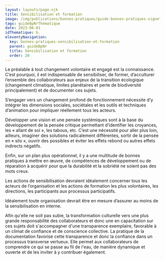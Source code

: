 ```yaml
---
layout: layouts/page.njk
title: Sensibilisation et formation
image: /img/publications/bonnes-pratiques/guide-bonnes-pratiques-vignette.webp
tags: guideBpNrThematique
date: 2023-06-01
idThematique: b.
eleventyNavigation:
  key: bonnes-pratiques-sensibilisation-et-formation
  parent: guideBpNr
  title: Sensibilisation et formation
  order: 20
---
```


Le préalable à tout changement volontaire et engagé est la connaissance. C’est pourquoi, il est indispensable de sensibiliser, de former, d’acculturer l’ensemble des collaborateurs aux enjeux de la transition écologique (changement climatique, limites planétaires et perte de biodiversité principalement) et de documenter ces sujets.

S’engager vers un changement profond de fonctionnement nécessite d’y intégrer les dimensions sociales, sociétales et les outils et techniques d’animation pour impliquer réellement tous les acteurs.

Développer une vision et une pensée systémiques sont à la base du développement de la pensée critique permettant d’identifier les croyances, les « allant de soi », les tabous, etc. C’est une nécessité pour aller plus loin, ailleurs, imaginer des solutions radicalement différentes, sortir de la pensée en « silo », ouvrir des possibles et éviter les effets rebond ou autres effets indirects négatifs.

Enfin, sur un plan plus opérationnel, il y a une multitude de bonnes pratiques à mettre en œuvre, de compétences de développement ou de réparation à acquérir pour que la durabilité et la sobriété ne soient pas des mots creux.

Les actions de sensibilisation devraient idéalement concerner tous les acteurs de l’organisation et les actions de formation les plus volontaires, les directions, les participants aux processus participatifs.

Idéalement toute organisation devrait être en mesure d’assurer au moins de la sensibilisation en interne.

Afin qu'elle ne soit pas subie, la transformation culturelle vers une plus grande responsabilité des collaborateurs et donc une  en capacitation sur ces sujets doit s'accompagner d'une transparence exemplaire, favorable à un climat de confiance et de conscience collective. La pratique de la documentation favorise cette transparence et donc la confiance dans un processus transverse vertueux. Elle permet aux collaborateurs de comprendre ce qui se passe au fil de l'eau, de manière dynamique et ouverte et de les inviter à y contribuer également.
